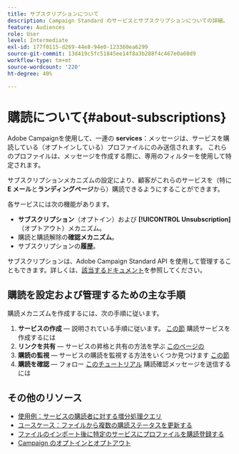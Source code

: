 ```yaml
---
title: サブスクリプションについて
description: Campaign Standard のサービスとサブスクリプションについての詳細。
feature: Audiences
role: User
level: Intermediate
exl-id: 177f0115-d269-44e8-94e0-123360ea6299
source-git-commit: 13d419c5fc51845ee14f8a3b288f4c467e0a60d9
workflow-type: tm+mt
source-wordcount: '220'
ht-degree: 40%

---
```


# 購読について{#about-subscriptions}

Adobe Campaignを使用して、一連の **services**：メッセージは、サービスを購読している（オプトインしている）プロファイルにのみ送信されます。 これらのプロファイルは、メッセージを作成する際に、専用のフィルターを使用して特定されます。

サブスクリプションメカニズムの設定により、顧客がこれらのサービスを（特に **E メール**&#x200B;と&#x200B;**ランディングページ**&#x200B;から）購読できるようにすることができます。

各サービスには次の機能があります。

* **サブスクリプション**（オプトイン）および **[!UICONTROL Unsubscription]**（オプトアウト）メカニズム。
* 購読と購読解除の&#x200B;**確認メカニズム**。
* サブスクリプションの&#x200B;**履歴**。

サブスクリプションは、Adobe Campaign Standard API を使用して管理することもできます。詳しくは、[該当するドキュメント](../../api/using/creating-a-service.md)を参照してください。

## 購読を設定および管理するための主な手順

購読メカニズムを作成するには、次の手順に従います。

1. **サービスの作成**  — 説明されている手順に従います。 [この節](../../audiences/using/creating-a-service.md) 購読サービスを作成するには
1. **リンクを共有**  — サービスの昇格と共有の方法を学ぶ [このページの](../../audiences/using/promoting-a-service.md)
1. **購読の監視**  — サービスの購読を監視する方法をいくつか見つけます [この節](../../audiences/using/monitoring-subscriptions.md)
1. **購読を確認**  — フォロー [このチュートリアル](../../audiences/using/confirming-subscription-to-a-service.md) 購読確認メッセージを送信するには

## その他のリソース

* [使用例：サービスの購読者に対する増分処理クエリ](../../automating/using/incremental-query-on-subscribers.md)
* [ユースケース：ファイルから複数の購読ステータスを更新する](../../automating/using/updating-subscriptions-from-file.md)
* [ファイルのインポート後に特定のサービスにプロファイルを購読登録する](../../automating/using/subscribing-profiles-from-file.md)
* [Campaign のオプトインとオプトアウト](../../audiences/using/about-opt-in-and-opt-out-in-campaign.md)
